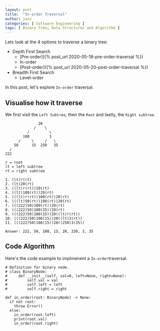 ```yaml
---
layout: post
title:  "In-order Traversal"
author: jazz
categories: [ Software Engineering ]
tags: [ Binary Tree, Data Structures and Algorithm ]
---
```


Lets look at the 4 options to traverse a binary tree:

- Depth First Search
  - [Pre-order]({% post_url 2020-05-18-pre-order-traversal %})
  - In-order
  - [Post-order]({% post_url 2020-05-20-post-order-traversal %})
- Breadth First Search
  - Level-order

In this post, let's explore `In-order` traversal.

## Visualise how it traverse

We first visit the `Left Subtree`, then the `Root` and lastly, the `Right subtree`.

```text
               20
             /    \
          /         \
        100         3
      /     \     /   \
    50      15  250   35
  /
222

r = root
lt = left subtree
rt = right subtree

1. (lt)r(rt)
2. (lt)20(rt)
3. ((lt)r(rt))20(rt)
4. ((lt)100(rt))20(rt)
5. (((lt)r(rt))100(rt))20(rt)
6. (((lt)50(rt))100(rt))20(rt)
7. (((222)50)100(rt))20(rt)
8. (((222)50)100(15))20(rt)
9. (((222)50)100(15))20((lt)r(rt))
10. (((222)50)100(15))20((lt)3(rt))
11. (((222)50)100(15))20((250)3(35))

Answer: 222, 50, 100, 15, 20, 250, 3, 35

```

## Code Algorithm

Here's the code example to implmenent a `In-order`traversal.

```py3
# Definition for binary node.
# class BinaryNode:
#     def __init__(self, val=0, left=None, right=None):
#         self.val = val
#         self.left = left
#         self.right = right

def in_order(root: BinaryNode) -> None:
  if not root:
    throw Error()
  else:
    in_order(root.left)
    print(root.val)
    in_order(root.right)
```
